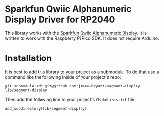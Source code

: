 # Sparkfun Qwiic Alphanumeric Display Driver for RP2040

This library works with the [Sparkfun Qwiic Alphanumeric Display](https://learn.sparkfun.com/tutorials/sparkfun-qwiic-alphanumeric-display-hookup-guide). 
It is written to work with the Raspberry Pi Pico SDK.  It does not require Arduino.

# Installation

It is best to add this library to your project as a submodule. To do that use a command like the following inside of your project's repo:

    git submodule add git@github.com:james-bryant/segment-display lib/segment-display

Then add the following line to your project's `CMakeLists.txt` file:

    add_subdirectory(lib/segment-display)


